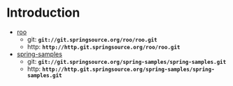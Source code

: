 # Introduction #

  * [roo](http://git.springsource.org/roo)
    * git:  **`git://git.springsource.org/roo/roo.git`**
    * http:  **`http://http.git.springsource.org/roo/roo.git`**
  * [spring-samples](http://git.springsource.org/spring-samples)
    * git:  **`git://git.springsource.org/spring-samples/spring-samples.git`**
    * http:  **`http://http.git.springsource.org/spring-samples/spring-samples.git`**